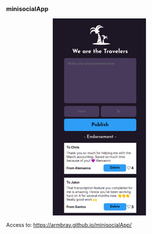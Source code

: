 ### minisocialApp

<p align="center" width="100%">
  <img width="50%" src=screen.png>
</p>

Access to: https://armbray.github.io/minisocialApp/
